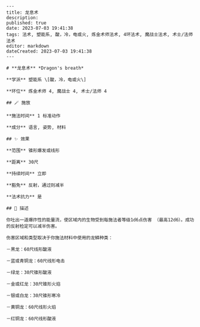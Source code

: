 
    ---
    title: 龙息术
    description: 
    published: true
    date: 2023-07-03 19:41:38
    tags: 法术, 塑能系, 酸，冷，电或火, 炼金术师法术, 4环法术, 魔战士法术, 术士/法师法术
    editor: markdown
    dateCreated: 2023-07-03 19:41:38
    ---

    # **龙息术** *Dragon's breath*

    **学派** 塑能系 \[酸，冷，电或火\] 

    **环位** 炼金术师 4, 魔战士 4, 术士/法师 4

    ## 🪄 施放

    **施法时间** 1 标准动作

    **成分** 语言, 姿势, 材料

    ## ✨ 效果  

    **范围** 锥形爆发或线形

    **距离** 30尺  

    **持续时间** 立即 

    **豁免** 反射，通过则减半

    **法术抗力** 是

    ## 📖 描述

    你吐出一道爆炸性的能量流，使区域内的生物受到每施法者等级1d6点伤害 （最高12d6）。成功的反射检定可以减半伤害。

    伤害区域和类型取决于你施法材料中使用的龙鳞种类：

    －黑龙：60尺线形酸液

    －蓝或青铜龙：60尺线形电击

    －绿龙：30尺锥形酸液

    －金或红龙：30尺锥形火焰

    －银或白龙：30尺锥形寒冷

    －黄铜龙：60尺线形火焰

    －红铜龙：60尺线形酸液
    